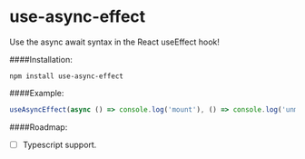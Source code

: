 # use-async-effect
Use the async await syntax in the React useEffect hook!

####Installation:

`npm install use-async-effect`

####Example:

```javascript
useAsyncEffect(async () => console.log('mount'), () => console.log('unmount'), []);
```

####Roadmap:

- [ ] Typescript support.
